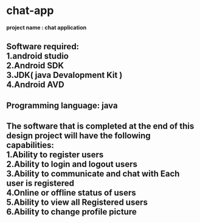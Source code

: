 # chat-app
**project name : chat application**

Software required:</br>
1.android studio</br>
2.Android SDK</br>
3.JDK( java Devalopment Kit )</br>
4.Android AVD </br> 
----------------------------------------------------------------------------------------------------------------------------
Programming language: java</br>
----------------------------------------------------------------------------------------------------------------------------
The software that is completed at the end of this design project will have the following capabilities:</br>
  1.Ability to register users</br>
  2.Ability to login and logout users</br>
  3.Ability to communicate and chat with Each user is registered</br>
  4.Online or offline status of users</br>
  5.Ability to view all Registered users</br>
  6.Ability to change profile picture</br>
 -------------------------------------------------------------------------------------------------------------------------
